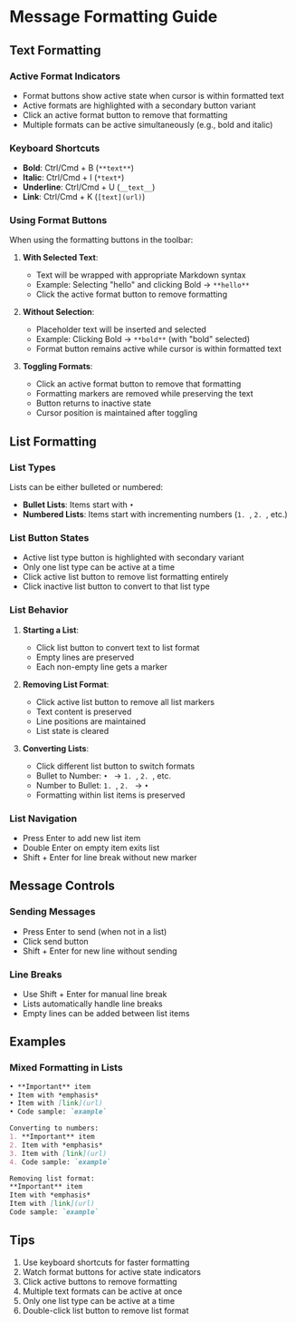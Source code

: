 # Message Formatting Guide

## Text Formatting

### Active Format Indicators
- Format buttons show active state when cursor is within formatted text
- Active formats are highlighted with a secondary button variant
- Click an active format button to remove that formatting
- Multiple formats can be active simultaneously (e.g., bold and italic)

### Keyboard Shortcuts
- **Bold**: Ctrl/Cmd + B (`**text**`)
- **Italic**: Ctrl/Cmd + I (`*text*`)
- **Underline**: Ctrl/Cmd + U (`__text__`)
- **Link**: Ctrl/Cmd + K (`[text](url)`)

### Using Format Buttons
When using the formatting buttons in the toolbar:

1. **With Selected Text**:
   - Text will be wrapped with appropriate Markdown syntax
   - Example: Selecting "hello" and clicking Bold → `**hello**`
   - Click the active format button to remove formatting

2. **Without Selection**:
   - Placeholder text will be inserted and selected
   - Example: Clicking Bold → `**bold**` (with "bold" selected)
   - Format button remains active while cursor is within formatted text

3. **Toggling Formats**:
   - Click an active format button to remove that formatting
   - Formatting markers are removed while preserving the text
   - Button returns to inactive state
   - Cursor position is maintained after toggling

## List Formatting

### List Types
Lists can be either bulleted or numbered:

- **Bullet Lists**: Items start with `• `
- **Numbered Lists**: Items start with incrementing numbers (`1. `, `2. `, etc.)

### List Button States
- Active list type button is highlighted with secondary variant
- Only one list type can be active at a time
- Click active list button to remove list formatting entirely
- Click inactive list button to convert to that list type

### List Behavior
1. **Starting a List**:
   - Click list button to convert text to list format
   - Empty lines are preserved
   - Each non-empty line gets a marker

2. **Removing List Format**:
   - Click active list button to remove all list markers
   - Text content is preserved
   - Line positions are maintained
   - List state is cleared

3. **Converting Lists**:
   - Click different list button to switch formats
   - Bullet to Number: `• ` → `1. `, `2. `, etc.
   - Number to Bullet: `1. `, `2. ` → `• `
   - Formatting within list items is preserved

### List Navigation
- Press Enter to add new list item
- Double Enter on empty item exits list
- Shift + Enter for line break without new marker

## Message Controls

### Sending Messages
- Press Enter to send (when not in a list)
- Click send button
- Shift + Enter for new line without sending

### Line Breaks
- Use Shift + Enter for manual line break
- Lists automatically handle line breaks
- Empty lines can be added between list items

## Examples

### Mixed Formatting in Lists
```markdown
• **Important** item
• Item with *emphasis*
• Item with [link](url)
• Code sample: `example`

Converting to numbers:
1. **Important** item
2. Item with *emphasis*
3. Item with [link](url)
4. Code sample: `example`

Removing list format:
**Important** item
Item with *emphasis*
Item with [link](url)
Code sample: `example`
```

## Tips
1. Use keyboard shortcuts for faster formatting
2. Watch format buttons for active state indicators
3. Click active buttons to remove formatting
4. Multiple text formats can be active at once
5. Only one list type can be active at a time
6. Double-click list button to remove list format 